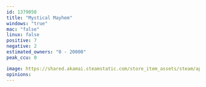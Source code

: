 ```yaml
---
id: 1379050
title: "Mystical Mayhem"
windows: "true"
mac: "false"
linux: false
positive: 7
negative: 2
estimated_owners: "0 - 20000"
peak_ccu: 0

image: https://shared.akamai.steamstatic.com/store_item_assets/steam/apps/1379050/header.jpg?t=1604284816
opinions:
---
```

